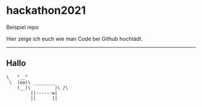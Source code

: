 # hackathon2021
Beispiel repo

Hier zeige ich euch wie man Code bei Github hochlädt.

----- 
Hallo 
 ------ 
    \   ^__^ 
     \  (oo)\ ________ 
        (__)\         )\ /\ 
             ||------w|
             ||      ||
